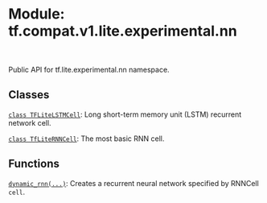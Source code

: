 <div itemscope itemtype="http://developers.google.com/ReferenceObject">
<meta itemprop="name" content="tf.compat.v1.lite.experimental.nn" />
<meta itemprop="path" content="Stable" />
</div>

# Module: tf.compat.v1.lite.experimental.nn


<table class="tfo-notebook-buttons tfo-api" align="left">
</table>



Public API for tf.lite.experimental.nn namespace.



## Classes

[`class TFLiteLSTMCell`](../../../../../tf/compat/v1/lite/experimental/nn/TFLiteLSTMCell.md): Long short-term memory unit (LSTM) recurrent network cell.

[`class TfLiteRNNCell`](../../../../../tf/compat/v1/lite/experimental/nn/TfLiteRNNCell.md): The most basic RNN cell.

## Functions

[`dynamic_rnn(...)`](../../../../../tf/compat/v1/lite/experimental/nn/dynamic_rnn.md): Creates a recurrent neural network specified by RNNCell `cell`.



